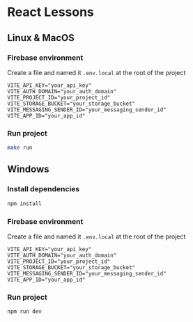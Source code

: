 # React Lessons

## Linux & MacOS

### Firebase environment
Create a file and named it `.env.local` at the root of the project
```dotenv
VITE_API_KEY="your_api_key"
VITE_AUTH_DOMAIN="your_auth_domain"
VITE_PROJECT_ID="your_project_id"
VITE_STORAGE_BUCKET="your_storage_bucket"
VITE_MESSAGING_SENDER_ID="your_messaging_sender_id"
VITE_APP_ID="your_app_id"
```

### Run project
```bash
make run
```


## Windows

### Install dependencies
```bash
npm install
```

### Firebase environment
Create a file and named it `.env.local` at the root of the project
```dotenv
VITE_API_KEY="your_api_key"
VITE_AUTH_DOMAIN="your_auth_domain"
VITE_PROJECT_ID="your_project_id"
VITE_STORAGE_BUCKET="your_storage_bucket"
VITE_MESSAGING_SENDER_ID="your_messaging_sender_id"
VITE_APP_ID="your_app_id"
```

### Run project
```bash
npm run dev
```